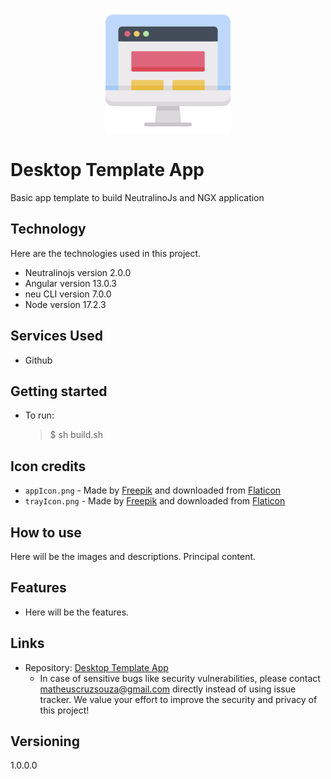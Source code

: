 <p align="center" width="100%">
    <img width="200" height="200" src="application/src/assets/icons/appIcon.png">
</p>

# Desktop Template App

Basic app template to build NeutralinoJs and NGX application

## Technology

Here are the technologies used in this project.

- Neutralinojs version 2.0.0
- Angular version 13.0.3
- neu CLI version 7.0.0
- Node version 17.2.3

## Services Used

- Github
<!-- - ... -->

## Getting started

- To run:
  > \$ sh build.sh

## Icon credits

- `appIcon.png` - Made by [Freepik](https://www.freepik.com) and downloaded from [Flaticon](https://www.flaticon.com)
- `trayIcon.png` - Made by [Freepik](https://www.freepik.com) and downloaded from [Flaticon](https://www.flaticon.com)

## How to use

Here will be the images and descriptions. Principal content.

## Features

- Here will be the features.

## Links

- Repository: [Desktop Template App](https://github.com/matheuscruzsouza/desktop-template-app)
  - In case of sensitive bugs like security vulnerabilities, please contact
    matheuscruzsouza@gmail.com directly instead of using issue tracker. We value your effort
    to improve the security and privacy of this project!

## Versioning

1.0.0.0
